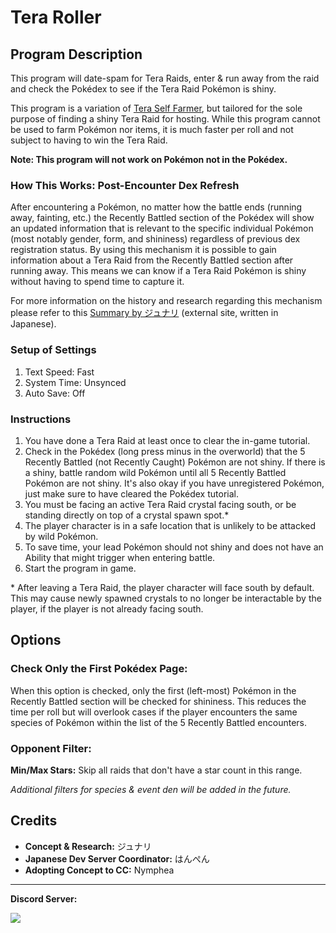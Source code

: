 # Tera Roller

## Program Description

This program will date-spam for Tera Raids, enter & run away from the raid and check the Pokédex to see if the Tera Raid Pokémon is shiny.

This program is a variation of [Tera Self Farmer](PokemonSV/TeraSelfFarmer.md), but tailored for the sole purpose of finding a shiny Tera Raid for hosting. While this program cannot be used to farm Pokémon nor items, it is much faster per roll and not subject to having to win the Tera Raid.

**Note: This program will not work on Pokémon not in the Pokédex.**

### How This Works: Post-Encounter Dex Refresh

After encountering a Pokémon, no matter how the battle ends (running away, fainting, etc.) the Recently Battled section of the Pokédex will show an updated information that is relevant to the specific individual Pokémon (most notably gender, form, and shininess) regardless of previous dex registration status. By using this mechanism it is possible to gain information about a Tera Raid from the Recently Battled section after running away. This means we can know if a Tera Raid Pokémon is shiny without having to spend time to capture it.

For more information on the history and research regarding this mechanism please refer to this [Summary by ジュナリ](https://note.com/junari000/n/nc04cc0d3e6cb) (external site, written in Japanese).

### Setup of Settings

1. Text Speed: Fast
2. System Time: Unsynced
3. Auto Save: Off

### Instructions

1. You have done a Tera Raid at least once to clear the in-game tutorial.
2. Check in the Pokédex (long press minus in the overworld) that the 5 Recently Battled (not Recently Caught) Pokémon are not shiny. If there is a shiny, battle random wild Pokémon until all 5 Recently Battled Pokémon are not shiny. It's also okay if you have unregistered Pokémon, just make sure to have cleared the Pokédex tutorial.
3. You must be facing an active Tera Raid crystal facing south, or be standing directly on top of a crystal spawn spot.*
4. The player character is in a safe location that is unlikely to be attacked by wild Pokémon.
5. To save time, your lead Pokémon should not shiny and does not have an Ability that might trigger when entering battle.
6. Start the program in game.

\* After leaving a Tera Raid, the player character will face south by default. This may cause newly spawned crystals to no longer be interactable by the player, if the player is not already facing south.

## Options

### Check Only the First Pokédex Page:

When this option is checked, only the first (left-most) Pokémon in the Recently Battled section will be checked for shininess. This reduces the time per roll but will overlook cases if the player encounters the same species of Pokémon within the list of the 5 Recently Battled encounters.

### Opponent Filter:

**Min/Max Stars:** Skip all raids that don't have a star count in this range.

*Additional filters for species & event den will be added in the future.*

## Credits

- **Concept & Research:** ジュナリ
- **Japanese Dev Server Coordinator:** はんぺん
- **Adopting Concept to CC:** Nymphea

<hr>

**Discord Server:** 

[<img src="https://canary.discordapp.com/api/guilds/695809740428673034/widget.png?style=banner2">](https://discord.gg/cQ4gWxN)


